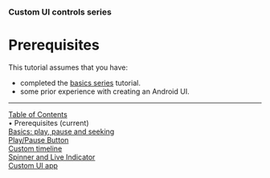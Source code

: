 ### Custom UI controls series
# Prerequisites
This tutorial assumes that you have:
* completed the [basics series](../index.md#basics-series) tutorial.
* some prior experience with creating an Android UI.


___
[Table of Contents](../index.md)<br/>
&bull; Prerequisites (current)<br/>
[Basics: play, pause and seeking](basics.md)<br/>
[Play/Pause Button](play_pause_button.md)<br/>
[Custom timeline](timeline.md)<br/>
[Spinner and Live Indicator](spinner_and_live.md)<br/>
[Custom UI app](custom_ui_app.md)<br/>
